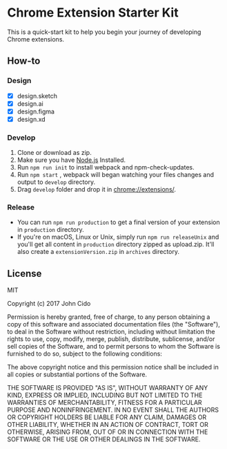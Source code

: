 # Chrome Extension Starter Kit

This is a quick-start kit to help you begin your journey of developing Chrome extensions.



## How-to

### Design

- [x] design.sketch
- [x] design.ai
- [x] design.figma
- [x] design.xd

### Develop

1. Clone or download as zip.
2. Make sure you have [Node.js](https://nodejs.org) Installed.
3. Run `npm run init`  to install webpack and npm-check-updates.
4. Run `npm start` , webpack will began watching your files changes and output to `develop` directory.
5. Drag `develop` folder and drop it in [chrome://extensions/](chrome://extensions/).

### Release

- You can run `npm run production` to get a final version of your extension in `production` directory.
- If you're on macOS, Linux or Unix, simply run `npm run releaseUnix` and you'll get all content in `production` directory zipped as upload.zip. It'll also create a `extensionVersion.zip` in `archives` directory.



## License

MIT

Copyright (c) 2017 John Cido

Permission is hereby granted, free of charge, to any person obtaining a copy
of this software and associated documentation files (the "Software"), to deal
in the Software without restriction, including without limitation the rights
to use, copy, modify, merge, publish, distribute, sublicense, and/or sell
copies of the Software, and to permit persons to whom the Software is
furnished to do so, subject to the following conditions:

The above copyright notice and this permission notice shall be included in all
copies or substantial portions of the Software.

THE SOFTWARE IS PROVIDED "AS IS", WITHOUT WARRANTY OF ANY KIND, EXPRESS OR
IMPLIED, INCLUDING BUT NOT LIMITED TO THE WARRANTIES OF MERCHANTABILITY,
FITNESS FOR A PARTICULAR PURPOSE AND NONINFRINGEMENT. IN NO EVENT SHALL THE
AUTHORS OR COPYRIGHT HOLDERS BE LIABLE FOR ANY CLAIM, DAMAGES OR OTHER
LIABILITY, WHETHER IN AN ACTION OF CONTRACT, TORT OR OTHERWISE, ARISING FROM,
OUT OF OR IN CONNECTION WITH THE SOFTWARE OR THE USE OR OTHER DEALINGS IN THE
SOFTWARE.